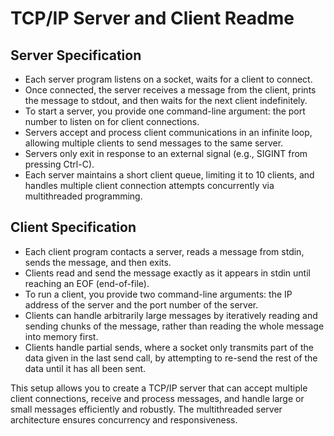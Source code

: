 # TCP/IP Server and Client Readme

## Server Specification

- Each server program listens on a socket, waits for a client to connect.
- Once connected, the server receives a message from the client, prints the message to stdout, and then waits for the next client indefinitely.
- To start a server, you provide one command-line argument: the port number to listen on for client connections.
- Servers accept and process client communications in an infinite loop, allowing multiple clients to send messages to the same server.
- Servers only exit in response to an external signal (e.g., SIGINT from pressing Ctrl-C).
- Each server maintains a short client queue, limiting it to 10 clients, and handles multiple client connection attempts concurrently via multithreaded programming.

## Client Specification

- Each client program contacts a server, reads a message from stdin, sends the message, and then exits.
- Clients read and send the message exactly as it appears in stdin until reaching an EOF (end-of-file).
- To run a client, you provide two command-line arguments: the IP address of the server and the port number of the server.
- Clients can handle arbitrarily large messages by iteratively reading and sending chunks of the message, rather than reading the whole message into memory first.
- Clients handle partial sends, where a socket only transmits part of the data given in the last send call, by attempting to re-send the rest of the data until it has all been sent.

This setup allows you to create a TCP/IP server that can accept multiple client connections, receive and process messages, and handle large or small messages efficiently and robustly. The multithreaded server architecture ensures concurrency and responsiveness.
